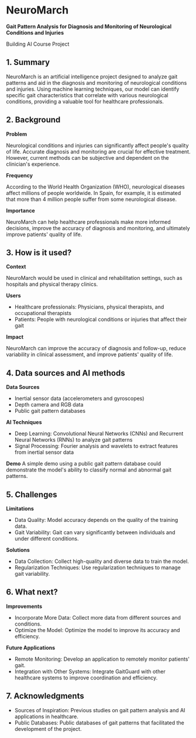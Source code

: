 # NeuroMarch

**Gait Pattern Analysis for Diagnosis and Monitoring of Neurological Conditions and Injuries**

Building AI Course Project

## 1. Summary

NeuroMarch is an artificial intelligence project designed to analyze gait patterns and aid in the diagnosis and monitoring of neurological conditions and injuries. Using machine learning techniques, our model can identify specific gait characteristics that correlate with various neurological conditions, providing a valuable tool for healthcare professionals.

## 2. Background

**Problem**

Neurological conditions and injuries can significantly affect people's quality of life. Accurate diagnosis and monitoring are crucial for effective treatment. However, current methods can be subjective and dependent on the clinician's experience.

**Frequency**

According to the World Health Organization (WHO), neurological diseases affect millions of people worldwide. In Spain, for example, it is estimated that more than 4 million people suffer from some neurological disease.

**Importance**

NeuroMarch can help healthcare professionals make more informed decisions, improve the accuracy of diagnosis and monitoring, and ultimately improve patients' quality of life.

## 3. How is it used?

**Context**

NeuroMarch would be used in clinical and rehabilitation settings, such as hospitals and physical therapy clinics.

**Users**

- Healthcare professionals: Physicians, physical therapists, and occupational therapists
- Patients: People with neurological conditions or injuries that affect their gait

**Impact**

NeuroMarch can improve the accuracy of diagnosis and follow-up, reduce variability in clinical assessment, and improve patients' quality of life.

## 4. Data sources and AI methods

**Data Sources**

- Inertial sensor data (accelerometers and gyroscopes)
- Depth camera and RGB data
- Public gait pattern databases

**AI Techniques**
- Deep Learning: Convolutional Neural Networks (CNNs) and Recurrent Neural Networks (RNNs) to analyze gait patterns
- Signal Processing: Fourier analysis and wavelets to extract features from inertial sensor data

**Demo**
A simple demo using a public gait pattern database could demonstrate the model's ability to classify normal and abnormal gait patterns.

## 5. Challenges

**Limitations**

- Data Quality: Model accuracy depends on the quality of the training data.
- Gait Variability: Gait can vary significantly between individuals and under different conditions.

**Solutions**

- Data Collection: Collect high-quality and diverse data to train the model.
- Regularization Techniques: Use regularization techniques to manage gait variability.

## 6. What next?

**Improvements**

- Incorporate More Data: Collect more data from different sources and conditions.
- Optimize the Model: Optimize the model to improve its accuracy and efficiency.

**Future Applications**

- Remote Monitoring: Develop an application to remotely monitor patients' gait.
- Integration with Other Systems: Integrate GaitGuard with other healthcare systems to improve coordination and efficiency.

## 7. Acknowledgments

- Sources of Inspiration: Previous studies on gait pattern analysis and AI applications in healthcare.
- Public Databases: Public databases of gait patterns that facilitated the development of the project.
